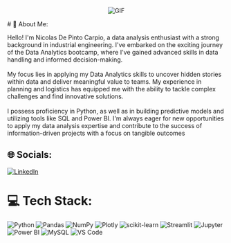 <p align="center">
  <img src="https://media.giphy.com/media/doXBzUFJRxpaUbuaqz/giphy.gif" alt="GIF">
</p>
# 💫 About Me:

Hello! I'm Nicolas De Pinto Carpio, a data analysis enthusiast with a strong background in industrial engineering. I've embarked on the exciting journey of the Data Analytics bootcamp, where I've gained advanced skills in data handling and informed decision-making.<br><br>My focus lies in applying my Data Analytics skills to uncover hidden stories within data and deliver meaningful value to teams. My experience in planning and logistics has equipped me with the ability to tackle complex challenges and find innovative solutions.<br><br>I possess proficiency in Python, as well as in building predictive models and utilizing tools like SQL and Power BI. I'm always eager for new opportunities to apply my data analysis expertise and contribute to the success of information-driven projects with a focus on tangible outcomes


## 🌐 Socials:
[![LinkedIn](https://img.shields.io/badge/LinkedIn-%230077B5.svg?logo=linkedin&logoColor=white)](https://linkedin.com/in/linkedin.com/in/nicolas-de-pinto-carpio-111271285) 

# 💻 Tech Stack:
![Python](https://img.shields.io/badge/python-3670A0?style=for-the-badge&logo=python&logoColor=ffdd54) 
![Pandas](https://img.shields.io/badge/pandas-%23150458.svg?style=for-the-badge&logo=pandas&logoColor=white) 
![NumPy](https://img.shields.io/badge/numpy-%23013243.svg?style=for-the-badge&logo=numpy&logoColor=white) 
![Plotly](https://img.shields.io/badge/Plotly-%233F4F75.svg?style=for-the-badge&logo=plotly&logoColor=white) 
![scikit-learn](https://img.shields.io/badge/scikit--learn-%23F7931E.svg?style=for-the-badge&logo=scikit-learn&logoColor=white)
![Streamlit](https://img.shields.io/badge/Streamlit-FF4B4B.svg?style=for-the-badge&logo=Streamlit&logoColor=white)
![Jupyter](https://img.shields.io/badge/Jupyter-F37626.svg?&style=for-the-badge&logo=Jupyter&logoColor=white)
![Power BI](https://img.shields.io/badge/Power%20BI-F2C811?style=for-the-badge&logo=power%20bi&logoColor=black)
![MySQL](https://img.shields.io/badge/mysql-%2300f.svg?style=for-the-badge&logo=mysql&logoColor=white)
![VS Code](https://img.shields.io/badge/Visual_Studio_Code-0078D4?style=for-the-badge&logo=visual%20studio%20code&logoColor=white)
<!-- Proudly created with GPRM ( https://gprm.itsvg.in ) -->
